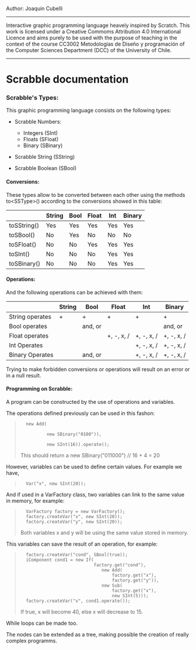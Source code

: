 Author: Joaquin Cubelli

***

Interactive graphic programming language heavely inspired by Scratch. This work is licensed under a Creative Commoms Attribution 4.0 International Licence and aims purely to be used with the purpose of teaching in the context of the course CC3002 Metodologías de Diseño y programación of the Computer Sciences Department (DCC) of the University of Chile.

***

# Scrabble documentation

### Scrabble's Types:

This graphic programming language consists on the following types:

- Scrabble Numbers:
  - Integers (SInt)
  - Floats (SFloat)
  - Binary (SBinary)

- Scrabble String (SString)
- Scrabble Boolean (SBool)

#### Conversions:

These types allow to be converted between each other using the methods to\<SSType>() according to the conversions showed in this table:

|             | String | Bool | Float | Int | Binary |
|-------------|--------|------|-------|-----|--------|
| toSString() | Yes     | Yes   | Yes    | Yes  | Yes     |
| toSBool()   | No     | Yes   | No    | No  | No     |
| toSFloat()  | No     | No   | Yes    | Yes  | Yes     |
| toSInt()    | No     | No   | No    | Yes  | Yes     |
| toSBinary() | No     | No   | No    | Yes  | Yes     |

#### Operations:

And the following operations can be achieved with them:

|                 | String | Bool    | Float       | Int        | Binary     |
|-----------------|--------|---------|-------------|------------|------------|
| String operates | +      | +       | +           | +          | +          |
| Bool operates   |        | and, or |             |            | and, or    |
| Float operates  |        |         | +, -, x, /  | +, -, x, / | +, -, x, / |
| Int Operates    |        |         |             | +, -, x, / | +, -, x, / |
| Binary Operates |        | and, or |             | +, -, x, / | +, -, x, / |

Trying to make forbidden conversions or operations will result on an error or in a null result.

#### Programming on Scrabble:

A program can be constructed by the use of operations and variables.

The operations defined previously can be used in this fashon:

>       new Add(
> 
>               new SBinary("0100")),
> 
>               new SInt(16)).operate();
> This should return a new SBinary("011000") // 16 + 4 = 20

However, variables can be used to define certain values. For example we have,

>       Var("x", new SInt(20));

And if used in a VarFactory class, two variables can link to the same value in memory, for example:

>       VarFactory factory = new VarFactory();
>       factory.createVar("x", new SInt(20));
>       factory.createVar("y", new SInt(20));
>    Both variables x and y will be using the same value stored in memory.

This variables can save the result of an operation, for example:

>       factory.createVar("cond", SBool(true));
>       iComponent cond1 = new If(
>                                 factory.get("cond"),
>                                    new Add(
>                                        factory.get("x"), 
>                                        factory.get("y")),  
>                                    new Sub(
>                                        factory.get("x"),   
>                                        new SInt(5)));
>       factory.createVar("x", cond1.operate()); 
> If true, x will become 40, else x will decrease to 15.

While loops can be made too.

The nodes can be extended as a tree, making possible the creation of really complex programms.



